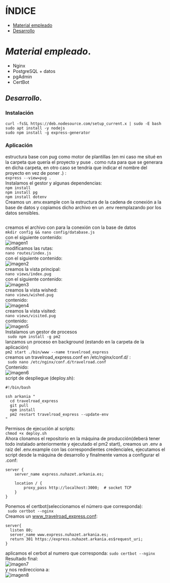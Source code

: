 # ÍNDICE

+ [Material empleado](#id1)
+ [Desarrollo](#id2)

# ***Material empleado***. <a name="id1"></a>

- Nginx
- PostgreSQL + datos
- pgAdmin
- CertBot

## ***Desarrollo***. <a name="id2"></a>
### Instalación 
``` curl -fsSL https://deb.nodesource.com/setup_current.x | sudo -E bash ```  
``` sudo apt install -y nodejs ```  
``` sudo npm install -g express-generator ```  
### Aplicación
estructura base con pug como motor de plantillas (en mi caso me situé en la carpeta que quería el proyecto y puse . como ruta para que se generara en dicha carpeta, en otro caso se tendría que indicar el nombre del proyecto en vez de poner .) :  
``` express --view=pug . ```  
Instalamos el gestor y algunas dependencias:  
``` npm install ```  
``` npm install pg ```  
``` npm install dotenv ```  
Creamos un .env.example con la estructura de la cadena de conexión a la base de datos y copiamos dicho archivo en un .env reemplazando por los datos sensibles.  
``` echo 'PSQL_CONNECTION=postgresql://ejemplo_usuario:ejemplo_contraseña@localhost:puerto' > .env.example
 ```  
creamos el archivo con para la conexión con la base de datos  
``` mkdir config && nano config/database.js ```  
con el siguiente contenido:  
![imagen1](img/1.png)   
modificamos las rutas:  
``` nano routes/index.js ```  
con el siguiente contenido:  
![imagen2](img/2.png)  
creamos la vista principal:  
``` nano views/index.pug ```  
con el siguiente contenido:  
![imagen3](img/3.png)  
creamos la vista wished:  
``` nano views/wished.pug ```  
contenido:  
![imagen4](img/4.png)  
creamos la vista visited:  
``` nano views/visited.pug ```  
contenido:  
![imagen5](img/5.png)  
Instalamos un gestor de procesos  
```  sudo npm install -g pm2 ```  
lanzamos un proceso en background (estando en la carpeta de la aplicación)  
``` pm2 start ./bin/www --name travelroad_express ```  
creamos un travelroad_express.conf en /etc/nginx/conf.d/ :  
``` sudo nano /etc/nginx/conf.d/travelroad.conf```  
Contenido:  
![imagen6](img/6.png)  
script de despliegue (deploy.sh):  
```
#!/bin/bash

ssh arkania "
  cd travelroad_express
  git pull
  npm install
  pm2 restart travelroad_express --update-env
"
```  
Permisos de ejecución al scripts:  
``` chmod +x deploy.sh ```  
Ahora clonamos el repositorio en la máquina de producción(deberá tener todo instalado anteriormente y ejecutado el pm2 start), creamos un .env a raiz del .env.example con las correspondientes credenciales, ejecutamos el script desde la máquina de desarrollo y finalmente vamos a configurar el .conf:  
```
server {
    server_name express.nuhazet.arkania.es;

    location / {
        proxy_pass http://localhost:3000;  # socket TCP
    }
}
```  
Ponemos el certbot(seleccionamos el número que corresponda):  
```  sudo certbot --nginx ```  
Creamos un www_travelroad_express.conf:  
```
server{
  listen 80;
  server_name www.express.nuhazet.arkania.es;
  return 301 https://express.nuhazet.arkania.es$request_uri;
}
```
aplicamos el cerbot al numero que corresponda:
``` sudo certbot --nginx ```  
Resultado final:  
![imagen7](img/7.png)  
y nos redirecciona a:  
![imagen8](img/8.png)  
